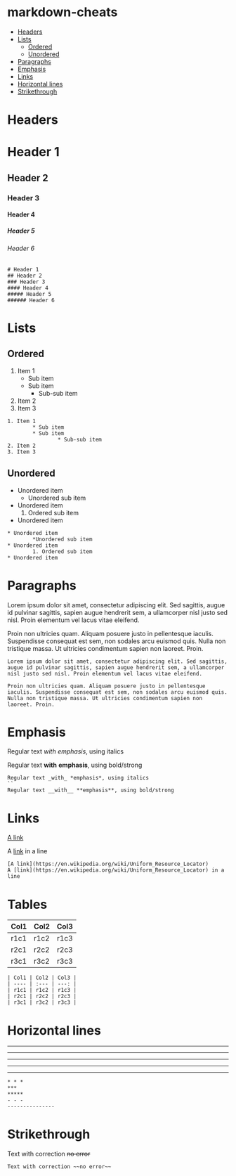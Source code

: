 # markdown-cheats

+ [Headers](#headers)
+ [Lists](#lists)
	+ [Ordered](#ordered)
	+ [Unordered](#unordered)
+ [Paragraphs](#paragraphs)
+ [Emphasis](#emphasis)
+ [Links](#links)
+ [Horizontal lines](#horizontal-lines)
+ [Strikethrough](#strikethrough)

# Headers
# Header 1
## Header 2
### Header 3
#### Header 4
##### Header 5
###### Header 6
```
# Header 1
## Header 2
### Header 3
#### Header 4
##### Header 5
###### Header 6
```

# Lists
## Ordered
1. Item 1
	* Sub item
	* Sub item
		* Sub-sub item
2. Item 2
3. Item 3
```
1. Item 1
        * Sub item
        * Sub item
                * Sub-sub item
2. Item 2
3. Item 3
```
## Unordered
* Unordered item
	* Unordered sub item
* Unordered item
	1. Ordered sub item
* Unordered item
```
* Unordered item
        *Unordered sub item
* Unordered item
        1. Ordered sub item
* Unordered item

```

# Paragraphs
Lorem ipsum dolor sit amet, consectetur adipiscing elit. Sed sagittis, augue id pulvinar sagittis, sapien augue hendrerit sem, a ullamcorper nisl justo sed nisl. Proin elementum vel lacus vitae eleifend.

Proin non ultricies quam. Aliquam posuere justo in pellentesque iaculis. Suspendisse consequat est sem, non sodales arcu euismod quis. Nulla non tristique massa. Ut ultricies condimentum sapien non laoreet. Proin.
```
Lorem ipsum dolor sit amet, consectetur adipiscing elit. Sed sagittis, augue id pulvinar sagittis, sapien augue hendrerit sem, a ullamcorper nisl justo sed nisl. Proin elementum vel lacus vitae eleifend.

Proin non ultricies quam. Aliquam posuere justo in pellentesque iaculis. Suspendisse consequat est sem, non sodales arcu euismod quis. Nulla non tristique massa. Ut ultricies condimentum sapien non laoreet. Proin.
```

# Emphasis
Regular text _with_ *emphasis*, using italics

Regular text __with__ **emphasis**, using bold/strong
```
Regular text _with_ *emphasis*, using italics
``
Regular text __with__ **emphasis**, using bold/strong
```

# Links
[A link](https://en.wikipedia.org/wiki/Uniform_Resource_Locator)

A [link](https://en.wikipedia.org/wiki/Uniform_Resource_Locator) in a line
```
[A link](https://en.wikipedia.org/wiki/Uniform_Resource_Locator)
A [link](https://en.wikipedia.org/wiki/Uniform_Resource_Locator) in a line
```

# Tables
| Col1 | Col2 | Col3 |
| ---- | :--- | ---: |
| r1c1 | r1c2 | r1c3 |
| r2c1 | r2c2 | r2c3 |
| r3c1 | r3c2 | r3c3 |
```
| Col1 | Col2 | Col3 |
| ---- | :--- | ---: |
| r1c1 | r1c2 | r1c3 |
| r2c1 | r2c2 | r2c3 |
| r3c1 | r3c2 | r3c3 |
```

# Horizontal lines
* * *
***
*****
- - -
---------------
```
* * *
***
*****
- - -
---------------
```

# Strikethrough
Text with correction ~~no error~~
```
Text with correction ~~no error~~
```
